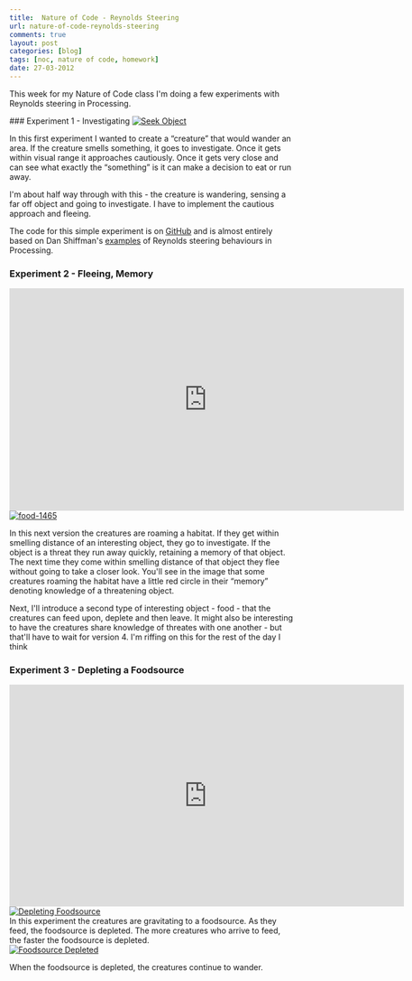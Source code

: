 ```yaml
---
title:  Nature of Code - Reynolds Steering
url: nature-of-code-reynolds-steering
comments: true
layout: post
categories: [blog]
tags: [noc, nature of code, homework]
date: 27-03-2012
---
```

<p class="intro">This week for my Nature of Code class I'm doing a few experiments with Reynolds steering in Processing. </p>
### Experiment 1 - Investigating
<a href="http://www.flickr.com/photos/paulmmay/7020882139/" title="Seek Object by paulmmay, on Flickr"><img src="http://farm8.staticflickr.com/7131/7020882139_8bded64c06_b.jpg" class="flickr" alt="Seek Object"></a>

In this first experiment I wanted to create a &#8220;creature&#8221; that would wander an area. If the creature smells something, it goes to investigate. Once it gets within visual range it approaches cautiously. Once it gets very close and can see what exactly the &#8220;something&#8221; is it can make a decision to eat or run away.

I'm about half way through with this - the creature is wandering, sensing a far off object and going to investigate. I have to implement the cautious approach and fleeing.

The code for this simple experiment is on <a href="https://github.com/paulmmay/Nature-of-Code/tree/master/noc_steering" title="GitHub">GitHub</a> and is almost entirely based on Dan Shiffman's <a href="https://github.com/shiffman/The-Nature-of-Code" title="examples">examples</a> of Reynolds steering behaviours in Processing.

### Experiment 2 - Fleeing, Memory
<iframe src="http://player.vimeo.com/video/39315771" class="flickr" width="700" height="394" frameborder="0" webkitAllowFullScreen mozallowfullscreen allowFullScreen> </iframe>
<a href="http://www.flickr.com/photos/paulmmay/7021774343/" title="food-1465 by paulmmay, on Flickr"><img src="http://farm7.staticflickr.com/6031/7021774343_e46405d6a0_b.jpg" class="flickr" alt="food-1465"></a>

In this next version the creatures are roaming a habitat. If they get within smelling distance of an interesting object, they go to investigate. If the object is a threat they run away quickly, retaining a memory of that object. The next time they come within smelling distance of that object they flee without going to take a closer look. You'll see in the image that some creatures roaming the habitat have a little red circle in their &#8220;memory&#8221; denoting knowledge of a threatening object. 

Next, I'll introduce a second type of interesting object - food - that the creatures can feed upon, deplete and then leave. It might also be interesting to have the creatures share knowledge of threates with one another - but that'll have to wait for version 4. I'm riffing on this for the rest of the day I think

### Experiment 3 - Depleting a Foodsource
<iframe src="http://player.vimeo.com/video/39315772" class="flickr" width="700" height="393" frameborder="0" webkitAllowFullScreen mozallowfullscreen allowFullScreen> </iframe>
<a href="http://www.flickr.com/photos/paulmmay/6876189206/" title="Depleting Foodsource by paulmmay, on Flickr"><img src="http://farm7.staticflickr.com/6034/6876189206_c6100159df_b.jpg" class="flickr" alt="Depleting Foodsource"></a><br />
In this experiment the creatures are gravitating to a foodsource. As they feed, the foodsource is depleted. The more creatures who arrive to feed, the faster the foodsource is depleted. <br />
<a href="http://www.flickr.com/photos/paulmmay/6876189246/" title="Foodsource Depleted by paulmmay, on Flickr"><img src="http://farm7.staticflickr.com/6106/6876189246_2cda242341_b.jpg" class="flickr" alt="Foodsource Depleted"></a>

When the foodsource is depleted, the creatures continue to wander. 

